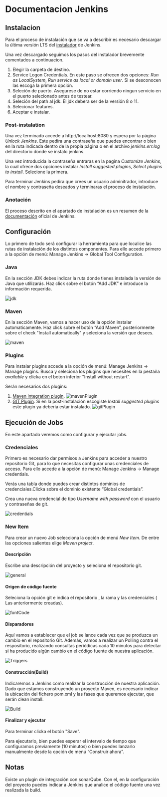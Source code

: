 # Documentacion Jenkins

## Instalacion

  Para el proceso de instalación que se va a describir es necesario descargar la última versión LTS del [instalador](https://www.jenkins.io/download/) de Jenkins.

  Una vez descargado seguimos los pasos del instalador brevemente comentados a continuacion.
  1. Elegir la carpeta de destino.
  2. Service Logon Credentials. En este paso se ofrecen dos opciones: *Run as LocalSystem*, *Run service as local or domain user*. Si se desconocen las escoga la primera opción.
  3. Seleción de puerto. Asegurese de no estar corriendo ningun servicio en el puerto selecionado antes de testear.
  4. Seleción del path al jdk. El jdk debera ser de la versión 8 o 11.
  5. Selecionar features.
  6. Aceptar e instalar.

### Post-instalation
  
  Una vez terminado accede a http://localhost:8080 y espera por la página *Unlock Jenkins*. Este pedira una contraseña que puedes encontrar o bien en la ruta indicada dentro de la propia página o en el archivo *jenkins.err.log* del directorio donde se instalo jenkins.

  Una vez introducida la contraseña entraras en la pagina *Customize Jenkins*, la cual ofrece dos opciones instalar *Install suggested plugins*, *Select plugins to install*. Selecione la primera.

  Para terminar Jenkins pedira que crees un usuario adminitrador, introduce el nombre y contraseña deseados y terminaras el proceso de instalación.

### Anotación

  El proceso descrito en el apartado de instalación es un resumen de la [documentación](https://www.jenkins.io/doc/book/installing/windows/) oficial de Jenkins.

## Configuración

  Lo primero de todo será configurar la herramienta para que localice las rutas de instalación de los distintos componentes. Para ello accede primero a la opción de menú: Manage Jenkins -> Global Tool Configuration.

### Java

  En la sección JDK debes indicar la ruta donde tienes instalada la versión de Java que utilizarás. Haz click sobre el botón “Add JDK” e introduce la información requerida.

  ![jdk](imgs/addJDK.png)

### Maven

  En la sección Maven, vamos a hacer uso de la opción instalar automaticamente. Haz click sobre el botón “Add Maven”, posteriormente sobre el check "Install automatically" y seleciona la versión que desees.

  ![maven](imgs/addMaven.png)

### Plugins

  Para instalar plugins accede a la opción de menú: Manage Jenkins -> Manage plugins. Busca y seleciona los plugins que necesites en la pestaña *available* y clicka en el boton inferior "Install without restart".

  Serán necesarios dos plugins:
  1. [Maven integration plugin](https://plugins.jenkins.io/maven-plugin/).
  ![mavenPlugin](imgs/mavenPlugin.png)
  2. [GIT Plugin](https://plugins.jenkins.io/git/). Si en la post-instalación escogiste *Install suggested plugins* este plugin ya deberia estar instalado.
  ![gitPlugin](imgs/gitPlugin.png)

## Ejecución de Jobs

  En este apartado veremos como configurar y ejecutar jobs.

### Credenciales

  Primero es necesario dar permisos a Jenkins para acceder a nuestro repositorio Git, para lo que necesitas configurar unas credenciales de acceso. Para ello accede a la opción de menú: Manage Jenkins -> Manage credentials.

  Verás una tabla donde puedes crear distintos dominios de credenciales.Clicka sobre el dominio existente “Global credentials”.

  Crea una nueva credencial de tipo *Username with password* con el usuario y contraseñas de git.

  ![credentials](imgs/credentials.png)

### New Item

  Para crear un nuevo Job selecciona la opción de menú *New Item*. De entre las opciones salientes elige *Maven project*.

#### Descripción

  Escribe una descripción del proyecto y seleciona el repositorio git.

  ![general](imgs/general.png)

#### Origen de código fuente
 
  Seleciona la opción git e indica el repositorio , la rama y las credenciales ( Las anteriormente creadas).

  ![fontCode](imgs/fontCode.png)

#### Disparadores
  
  Aquí vamos a establecer que el job se lance cada vez que se produzca un cambio en el repositorio Git. Además, vamos a realizar un Polling contra el respositorio, realizando consultas periódicas cada 10 minutos para detectar si ha producido algún cambio en el código fuente de nuestra aplicación.

  ![Triggers](imgs/triggers.png)

#### Construcción(Build)

   Indicaremos a Jenkins como realizar la construcción de nuestra aplicación. Dado que estamos construyendo un proyecto Maven, es necesario indicar la ubicación del fichero pom.xml y las fases que queremos ejecutar, que serán clean install.

  ![Build](imgs/build.png)

#### Finalizar y ejecutar

  Para terminar clicka el botón "Save". 
  
  Para ejecutarlo, bien puedes esperar el intervalo de tiempo que configuramos previamente (10 minutos) o bien puedes lanzarlo manualmente desde la opción de menú “Construir ahora”.

## Notas
  
  Existe un plugin de integración con sonarQube. Con el, en la configuración del proyecto puedes indicar a Jenkins que analice el código fuente una vez realizada la build.